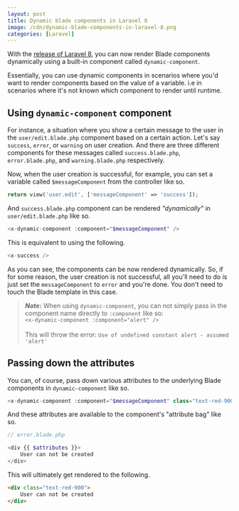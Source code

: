```yaml
---
layout: post
title: Dynamic blade components in Laravel 8
image: /cdn/dynamic-blade-components-in-laravel-8.png
categories: [Laravel]
---
```


With the [release of Laravel 8](https://laravel.com/docs/8.x/releases), you can now render Blade components dynamically using a built-in component called `dynamic-component`.

Essentially, you can use dynamic components in scenarios where you'd want to render components based on the value of a variable. i.e in scenarios where it's not known which component to render until runtime.

## Using `dynamic-component` component

For instance, a situation where you show a certain message to the user in the `user/edit.blade.php` component based on a certain action. Let's say `success`, `error`, or `warning` on user creation. And there are three different components for these messages called `success.blade.php`, `error.blade.php`, and `warning.blade.php` respectively. 

Now, when the user creation is successful, for example, you can set a variable called `$messageComponent` from the controller like so.

```php
return view('user.edit', ['messageComponent' => 'success']);
```

And `success.blade.php` component can be rendered *"dynamically"* in `user/edit.blade.php` like so.

```php
<x-dynamic-component :component="$messageComponent" />
```

This is equivalent to using the following.

```php
<x-success />
```

As you can see, the components can be now rendered dynamically. So, if for some reason, the user creation is not successful, all you'll need to do is just set the `messageComponent` to `error` and you're done. You don't need to touch the Blade template in this case.

> ***Note:*** When using `dynamic-component`, you can not simply pass in the component name directly to `:component` like so:<br> 
> `<x-dynamic-component :component="alert" />` <br><br>
> This will throw the error: `Use of undefined constant alert - assumed 'alert'`

## Passing down the attributes

You can, of course, pass down various attributes to the underlying Blade components in `dynamic-component` like so.

```php
<x-dynamic-component :component="$messageComponent" class="text-red-900" />
```

And these attributes are available to the component's "attribute bag" like so.

```php
// error.blade.php

<div {{ $attributes }}>
    User can not be created
</div>
```

This will ultimately get rendered to the following.

```html
<div class="text-red-900">
    User can not be created
</div>
```
